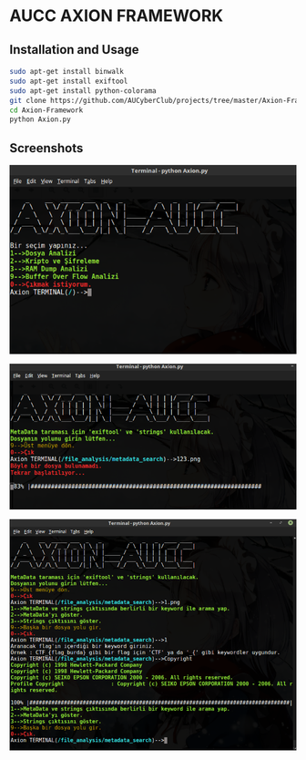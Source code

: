 AUCC AXION FRAMEWORK
====================

## Installation and Usage

```bash
sudo apt-get install binwalk
sudo apt-get install exiftool
sudo apt-get install python-colorama
git clone https://github.com/AUCyberClub/projects/tree/master/Axion-Framework
cd Axion-Framework
python Axion.py
```
## Screenshots

![screenshot](screenshots/1.png)

![screenshot](screenshots/2.png)

![screenshot](screenshots/3.png)

